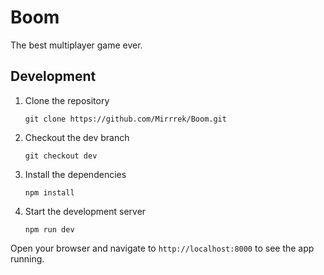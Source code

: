 # Boom

The best multiplayer game ever.

## Development

1. Clone the repository
    ```
    git clone https://github.com/Mirrrek/Boom.git
    ```
2. Checkout the dev branch
    ```
    git checkout dev
    ```
3. Install the dependencies
    ```
    npm install
    ```
4. Start the development server
    ```
    npm run dev
    ```

Open your browser and navigate to `http://localhost:8000` to see the app running.
